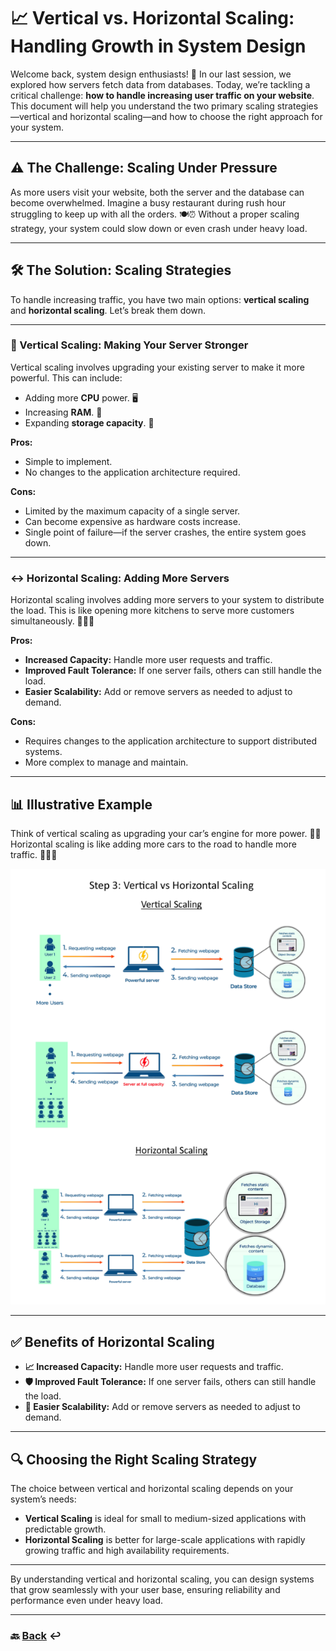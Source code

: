 # **📈 Vertical vs. Horizontal Scaling: Handling Growth in System Design**

Welcome back, system design enthusiasts! 🚀 In our last session, we explored how servers fetch data from databases. Today, we’re tackling a critical challenge: **how to handle increasing user traffic on your website**. This document will help you understand the two primary scaling strategies—vertical and horizontal scaling—and how to choose the right approach for your system.

---

## **⚠️ The Challenge: Scaling Under Pressure**

As more users visit your website, both the server and the database can become overwhelmed. Imagine a busy restaurant during rush hour struggling to keep up with all the orders. 🍽️⏰ Without a proper scaling strategy, your system could slow down or even crash under heavy load.

---

## **🛠️ The Solution: Scaling Strategies**

To handle increasing traffic, you have two main options: **vertical scaling** and **horizontal scaling**. Let’s break them down.

---

### **🔼 Vertical Scaling: Making Your Server Stronger**

Vertical scaling involves upgrading your existing server to make it more powerful. This can include:
- Adding more **CPU** power. 🖥️
- Increasing **RAM**. 🧠
- Expanding **storage capacity**. 💾

**Pros:**
- Simple to implement.
- No changes to the application architecture required.

**Cons:**
- Limited by the maximum capacity of a single server.
- Can become expensive as hardware costs increase.
- Single point of failure—if the server crashes, the entire system goes down.

---

### **↔️ Horizontal Scaling: Adding More Servers**

Horizontal scaling involves adding more servers to your system to distribute the load. This is like opening more kitchens to serve more customers simultaneously. 🍳🍳🍳

**Pros:**
- **Increased Capacity:** Handle more user requests and traffic.
- **Improved Fault Tolerance:** If one server fails, others can still handle the load.
- **Easier Scalability:** Add or remove servers as needed to adjust to demand.

**Cons:**
- Requires changes to the application architecture to support distributed systems.
- More complex to manage and maintain.

---

## **📊 Illustrative Example**

Think of vertical scaling as upgrading your car’s engine for more power. 🚗💨 Horizontal scaling is like adding more cars to the road to handle more traffic. 🚗🚗🚗

![03.png](img/03.png)

---

## **✅ Benefits of Horizontal Scaling**

* **📈 Increased Capacity:** Handle more user requests and traffic.
* **🛡️ Improved Fault Tolerance:** If one server fails, others can still handle the load.
* **🔧 Easier Scalability:** Add or remove servers as needed to adjust to demand.

---

## **🔍 Choosing the Right Scaling Strategy**

The choice between vertical and horizontal scaling depends on your system’s needs:

* **Vertical Scaling** is ideal for small to medium-sized applications with predictable growth.
* **Horizontal Scaling** is better for large-scale applications with rapidly growing traffic and high availability requirements.

---

By understanding vertical and horizontal scaling, you can design systems that grow seamlessly with your user base, ensuring reliability and performance even under heavy load.

---

### 🔙 [Back](../README.md) ↩️